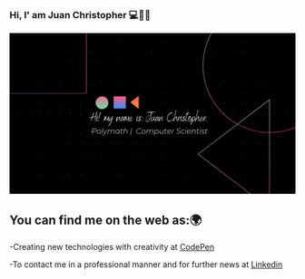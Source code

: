 ### Hi, I' am Juan Christopher 💻👨‍💻
<img src="https://github.com/JuanChristopher001/JuanChristopher001/blob/main/Github%20Presentation.png" alt="Imagen de Presentacion Juan Christopher"/>

## You can find me on the web as:🌍 
-Creating new technologies with creativity at <a href="https://codepen.io/juanchristopher001"> CodePen</a>


-To contact me in a professional manner and for further news at <a href="https://www.linkedin.com/in/juan-christopher-166190157/"> Linkedin </a>
